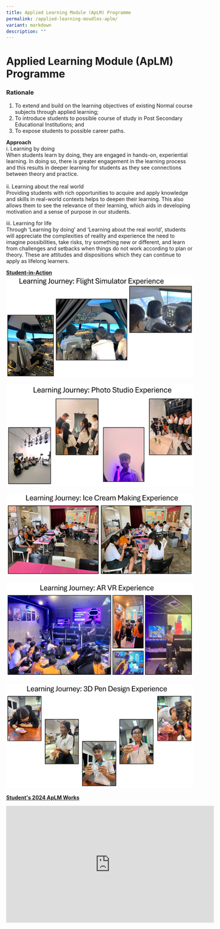 ```yaml
---
title: Applied Learning Module (ApLM) Programme
permalink: /applied-learning-moudles-aplm/
variant: markdown
description: ""
---
```

# **Applied Learning Module (ApLM) Programme**

### Rationale

1. To extend and build on the learning objectives of existing Normal course subjects through applied learning; 
2.	To introduce students to possible course of study in Post Secondary Educational Institutions; and
3. To expose students to possible career paths.

**Approach**
<br>i. Learning by doing
<br>When students learn by doing, they are engaged in hands-on, experiential learning. In doing so, there is greater engagement in the learning process and this results in deeper learning for students as they see connections between theory and practice.  
<br>ii. Learning about the real world
<br>Providing students with rich opportunities to acquire and apply knowledge and skills in real-world contexts helps to deepen their learning. This also allows them to see the relevance of their learning, which aids in developing motivation and a sense of purpose in our students.

iii. Learning for life
<br>Through ‘Learning by doing’ and ‘Learning about the real world’, students will  appreciate  the  complexities  of  reality  and  experience  the  need  to imagine possibilities, take risks, try something new or different, and learn from challenges and setbacks when things do not work according to plan or theory. These are attitudes and dispositions which they can continue to apply as lifelong learners.


<u>**Student-in-Action**</u>
![](/images/aplm1.png)

![](/images/aplm2.png)

![](/images/aplm3.png)

![](/images/aplm4.png)

![](/images/aplm5.png)

<u>**Student's 2024 ApLM Works**</u>

<iframe width="560" height="315" src="https://www.youtube.com/embed/[xM44vA-fBUk](https://youtu.be/xM44vA-fBUk)" title="YouTube video player" frameborder="0" allow="accelerometer; autoplay; clipboard-write; encrypted-media; gyroscope; picture-in-picture" allowfullscreen=""></iframe>